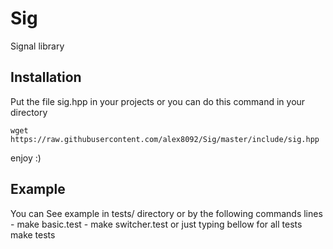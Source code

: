 Sig
===

Signal library

Installation
------------

Put the file sig.hpp in your projects or you can do this command in your directory

	wget https://raw.githubusercontent.com/alex8092/Sig/master/include/sig.hpp

enjoy :)

Example
-------

You can See example in tests/ directory or by the following commands lines
	- make basic.test
	- make switcher.test
or just typing bellow for all tests
	make tests